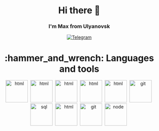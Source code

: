 <div id="header" align="center">
	<h1> Hi there 👋</h1>
  <h3>I'm Max from Ulyanovsk</h3>
</div>  

<div id="socials" align="center">
	<a href="https://t.me/lm201111">
		<img src="https://img.shields.io/badge/Telegram-blue?style=for-the-badge&logo=telegram&logoColor=white" alt="Telegram"/>
	</a>
</div>

<div id="languages" align="center">
<h1> :hammer_and_wrench: Languages and tools </h1>
</div>	

<div id="icons" align="center">
<img src="https://cdn.jsdelivr.net/gh/devicons/devicon/icons/java/java-original.svg" title="html" width="70" height="70"/>&nbsp;
<img src="https://cdn.jsdelivr.net/gh/devicons/devicon/icons/spring/spring-original-wordmark.svg"  title="html" width="70" height="70"/>&nbsp;
<img src="https://cdn.jsdelivr.net/gh/devicons/devicon/icons/docker/docker-original-wordmark.svg" title="html" width="70" height="70"/>&nbsp;
<img src="https://cdn.jsdelivr.net/gh/devicons/devicon/icons/kubernetes/kubernetes-plain.svg" title="html" width="70" height="70"/>&nbsp;
<img src="https://cdn.jsdelivr.net/gh/devicons/devicon/icons/linux/linux-original.svg"  title="html" width="70" height="70"/>&nbsp;
<img src="https://cdn.jsdelivr.net/gh/devicons/devicon/icons/git/git-plain.svg" title="git" width="70" height="70"/>&nbsp;
<img src="https://cdn.jsdelivr.net/gh/devicons/devicon/icons/postgresql/postgresql-original.svg" title="sql" width="70" height="70"/>&nbsp;
<img src="https://cdn.jsdelivr.net/gh/devicons/devicon/icons/html5/html5-original.svg" title="html" width="70" height="70"/>&nbsp;
<img src="https://cdn.jsdelivr.net/gh/devicons/devicon/icons/git/git-plain.svg" title="git" width="70" height="70"/>&nbsp;
<img src="https://cdn.jsdelivr.net/gh/devicons/devicon/icons/nodejs/nodejs-original.svg" title="node" width="70" height="70"/>&nbsp;
</div>	

<!--
**lm201111/lm201111** is a ✨ _special_ ✨ repository because its `README.md` (this file) appears on your GitHub profile.

Here are some ideas to get you started:

- 🔭 I’m currently working on ...
- 🌱 I’m currently learning ...
- 👯 I’m looking to collaborate on ...
- 🤔 I’m looking for help with ...
- 💬 Ask me about ...
- 📫 How to reach me: ...
- 😄 Pronouns: ...
- ⚡ Fun fact: ...
-->
